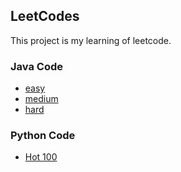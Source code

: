 LeetCodes
------------

This project is my learning of leetcode.

### Java Code

- [easy](/src/_java/easy/ReadMe.md)
- [medium](/src/_java/medium/ReadMe.md)
- [hard](/src/_java/hard/ReadMe.md)


### Python Code

- [Hot 100](/src/_python/ReadMe.md)
